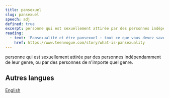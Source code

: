 ```yaml
---
title: pansexuel
slug: pansexuel
speech: adj
defined: true
excerpt: personne qui est sexuellement attirée par des personnes indépendamment de leur genre, ou par des personnes de n'importe quel genre.
reading:
  - text: 'Pansexualité et étre pansexuel : tout ce que vous devez savoir'
    href: https://www.teenvogue.com/story/what-is-pansexuality
---
```


personne qui est sexuellement attirée par des personnes indépendamment de leur genre, ou par des personnes de n'importe quel genre.

## Autres langues

[English](/definitions/pansexual)
